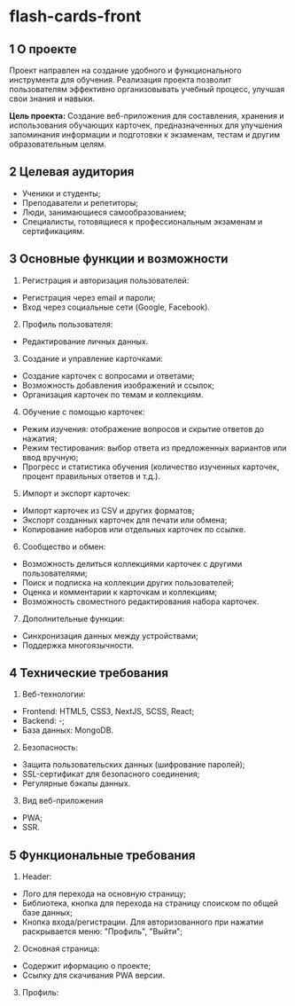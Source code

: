 # flash-cards-front

## 1 О проекте
Проект направлен на создание удобного и функционального инструмента для обучения. 
Реализация проекта позволит пользователям эффективно организовывать учебный процесс, улучшая свои знания и навыки.

**Цель проекта:** Создание веб-приложения для составления, хранения и использования обучающих карточек, 
предназначенных для улучшения запоминания информации и подготовки к экзаменам, тестам и другим образовательным целям.

## 2 Целевая аудитория
- Ученики и студенты;
- Преподаватели и репетиторы;
- Люди, занимающиеся самообразованием;
- Специалисты, готовящиеся к профессиональным экзаменам и сертификациям.

## 3 Основные функции и возможности
1. Регистрация и авторизация пользователей:
  - Регистрация через email и пароли;
  - Вход через социальные сети (Google, Facebook).
2. Профиль пользователя:
  - Редактирование личных данных.
3. Создание и управление карточками:
  - Создание карточек с вопросами и ответами;
  - Возможность добавления изображений и ссылок;
  - Организация карточек по темам и коллекциям.
4. Обучение с помощью карточек:
  - Режим изучения: отображение вопросов и скрытие ответов до нажатия;
  - Режим тестирования: выбор ответа из предложенных вариантов или ввод вручную;
  - Прогресс и статистика обучения (количество изученных карточек, процент правильных ответов и т.д.).
5. Импорт и экспорт карточек:
  - Импорт карточек из CSV и других форматов;
  - Экспорт созданных карточек для печати или обмена;
  - Копирование наборов или отдельных карточек по ссылке.
6. Сообщество и обмен:
  - Возможность делиться коллекциями карточек с другими пользователями;
  - Поиск и подписка на коллекции других пользователей;
  - Оценка и комментарии к карточкам и коллекциям;
  - Возможность своместного редактирования набора карточек.
7. Дополнительные функции:
  - Синхронизация данных между устройствами;
  - Поддержка многоязычности.

## 4 Технические требования

1. Веб-технологии:
  - Frontend: HTML5, CSS3, NextJS, SCSS, React;
  - Backend: -;
  - База данных: MongoDB.

2. Безопасность:
  - Защита пользовательских данных (шифрование паролей);
  - SSL-сертификат для безопасного соединения;
  - Регулярные бэкапы данных.

3. Вид веб-приложения
  - PWA;
  - SSR.

## 5 Функциональные требования
1. Header:
  - Лого для перехода на основную страницу;
  - Библиотека, кнопка для перехода на страницу споиском по общей базе данных;
  - Кнопка входа/регистрации. Для авторизованного при нажатии раскрывается меню: "Профиль", "Выйти";
2. Основная страница:
  - Cодержит иформацию о проекте;
  - Cсылку для скачивания PWA версии.
3. Профиль:
  

